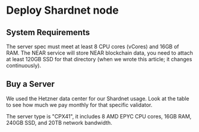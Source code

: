 # Deploy Shardnet node

## System Requirements
The server spec must meet at least 8 CPU cores (vCores) and 16GB of RAM. The NEAR service will store NEAR blockchain data, you need to attach at least 120GB SSD for that directory (when we wrote this article; it changes continuously).

## Buy a Server
We used the Hetzner data center for our Shardnet usage. Look at the table to see how much we pay monthly for that specific validator.

The server type is "CPX41", it includes 8 AMD EPYC CPU cores, 16GB RAM, 240GB SSD, and 20TB network bandwidth.